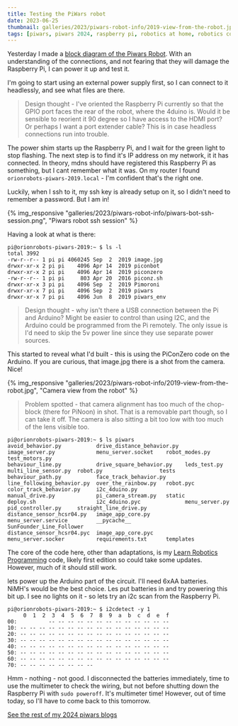 ```yaml
---
title: Testing the PiWars robot
date: 2023-06-25
thumbnail: galleries/2023/piwars-robot-info/2019-view-from-the-robot.jpg
tags: [piwars, piwars 2024, raspberry pi, robotics at home, robotics competitions, mdns, ssh]
---
```

Yesterday I made a [block diagram of the Piwars Robot](/2023/06/24/block-diagrams-of-robot-electronics.html). With an understanding of the connections, and not fearing that they will damage the Raspberry Pi, I can power it up and test it.

I'm going to start using an external power supply first, so I can connect to it headlessly, and see what files are there.

> Design thought - I've oriented the Raspberry Pi currently so that the GPIO port faces the rear of the robot, where the 4duino is. Would it be sensible to reorient it 90 degree so I have access to the HDMI port? Or perhaps I want a port extender cable? This is in case headless connections run into trouble.

The power shim starts up the Raspberry Pi, and I wait for the green light to stop flashing. The next step is to find it's IP address on my network, it it has connected. In theory, mdns should have registered this Raspberry Pi as something, but I cant remember what it was. On my router I found `orionrobots-piwars-2019.local` - I'm confident that's the right one.

Luckily, when I ssh to it, my ssh key is already setup on it, so I didn't need to remember a password. But I am in!

{% img_responsive "galleries/2023/piwars-robot-info/piwars-bot-ssh-session.png", "Piwars robot ssh session" %}

Having a look at what is there:

```shell
pi@orionrobots-piwars-2019:~ $ ls -l
total 3992
-rw-r--r-- 1 pi pi 4060245 Sep  2  2019 image.jpg
drwxr-xr-x 2 pi pi    4096 Apr 14  2019 piconbot
drwxr-xr-x 2 pi pi    4096 Apr 14  2019 piconzero
-rw-r--r-- 1 pi pi     803 Apr 20  2016 piconz.sh
drwxr-xr-x 3 pi pi    4096 Sep  2  2019 Pimoroni
drwxr-xr-x 7 pi pi    4096 Sep  2  2019 piwars
drwxr-xr-x 7 pi pi    4096 Jun  8  2019 piwars_env
```

> Design thought - why isn't there a USB connection between the Pi and Arduino? Might be easier to control than using I2C, and the Arduino could be programmed from the Pi remotely. The only issue is I'd need to skip the 5v power line since they use separate power sources.

This started to reveal what I'd built - this is using the PiConZero code on the Arduino. If you are curious, that image.jpg there is a shot from the camera. Nice!

{% img_responsive "galleries/2023/piwars-robot-info/2019-view-from-the-robot.jpg", "Camera view from the robot" %}

> Problem spotted - that camera alignment has too much of the chop-block (there for PiNoon) in shot. That is a removable part though, so I can take it off. The camera is also sitting a bit too low with too much of the lens visible too.

```shell
pi@orionrobots-piwars-2019:~ $ ls piwars
avoid_behavior.py           drive_distance_behavior.py  image_server.py             menu_server.socket    robot_modes.py            test_motors.py
behaviour_line.py           drive_square_behavior.py    leds_test.py                multi_line_sensor.py  robot.py                  tests
behaviour_path.py           face_track_behavior.py      line_following_behavior.py  over_the_rainbow.py   robot.pyc
color_track_behavior.py     i2c_4duino.py               manual_drive.py             pi_camera_stream.py   static
deploy.sh                   i2c_4duino.pyc              menu_server.py              pid_controller.py     straight_line_drive.py
distance_sensor_hcsr04.py   image_app_core.py           menu_server.service         __pycache__           SunFounder_Line_Follower
distance_sensor_hcsr04.pyc  image_app_core.pyc          menu_server.socker          requirements.txt      templates
```

The core of the code here, other than adaptations, is my [Learn Robotics Programming](http://packt.live/2XccaKe) code, likely first edition so could take some updates. However, much of it should still work.

lets power up the Arduino part of the circuit. I'll need 6xAA batteries. NiMH's would be the best choice. Les put batteries in and try powering this bit up. I see no lights on it - so lets try an i2c scan from the Raspberry Pi.

```shell
pi@orionrobots-piwars-2019:~ $ i2cdetect -y 1
     0  1  2  3  4  5  6  7  8  9  a  b  c  d  e  f
00:          -- -- -- -- -- -- -- -- -- -- -- -- --
10: -- -- -- -- -- -- -- -- -- -- -- -- -- -- -- --
20: -- -- -- -- -- -- -- -- -- -- -- -- -- -- -- --
30: -- -- -- -- -- -- -- -- -- -- -- -- -- -- -- --
40: -- -- -- -- -- -- -- -- -- -- -- -- -- -- -- --
50: -- -- -- -- -- -- -- -- -- -- -- -- -- -- -- --
60: -- -- -- -- -- -- -- -- -- -- -- -- -- -- -- --
70: -- -- -- -- -- -- -- --
```

Hmm - nothing - not good. I disconnected the batteries immediately, time to use the multimeter to check the wiring, but not before shutting down the Raspberry Pi with `sudo poweroff`. It's multimeter time! However, out of time today, so I'll have to come back to this tomorrow.

[See the rest of my 2024 piwars blogs](/tags/piwars-2024/)
